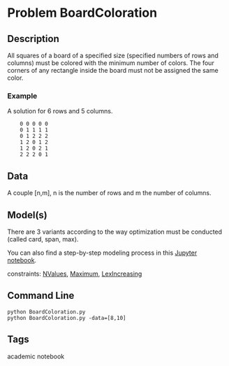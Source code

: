 # Problem BoardColoration
## Description

All squares of a board of a specified size (specified numbers of rows and columns) must be colored with the minimum number of colors.
The four corners of any rectangle inside the board must not be assigned the same color.

### Example

A solution for 6 rows and 5 columns.

```
    0 0 0 0 0
    0 1 1 1 1
    0 1 2 2 2
    1 2 0 1 2
    1 2 0 2 1
    2 2 2 0 1
```

## Data
A couple \[n,m], n is the number of rows and m the number of columns.

## Model(s)
There are 3 variants according to  the way optimization must be conducted (called card, span, max).

You can also find a step-by-step modeling process in this [Jupyter notebook](https://pycsp.org/documentation/models/COP/BoardColoration/).

  constraints: [NValues](http://pycsp.org/documentation/constraints/NValues), [Maximum](http://pycsp.org/documentation/constraints/Maximum), [LexIncreasing](http://pycsp.org/documentation/constraints/LexIncreasing)

## Command Line
```
python BoardColoration.py
python BoardColoration.py -data=[8,10]
```

## Tags
  academic notebook

